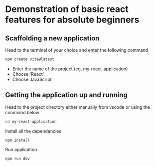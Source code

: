 # Demonstration of basic react features for absolute beginners

## Scaffolding a new application

Head to the terminal of your choice and enter the following command

```bash
npm create vite@latest
```

- Enter the name of the project (eg. my-react-application)
- Choose 'React'
- Choose JavaScript

## Getting the application up and running

Head to the project directory either manually from vscode or using the command below

```bash
cd my-react-application
```

Install all the dependencies

```bash
npm install
```

Run application

```bash
npm run dev
```